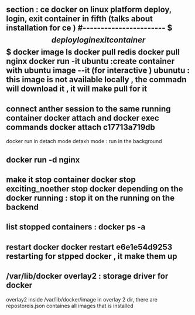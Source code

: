 section : ce docker on linux platform 
deploy, login, exit container 
in fifth (talks about installation for ce ) 
#-----------------------
$$$ deploy login exit container $$$
docker image ls 
docker pull redis
docker pull nginx 
docker run -it ubuntu  :create container with ubuntu image 
--it (for interactive ) 
ubunutu : this image is not available locally , the commadn will download it , it will make pull
for it 
-----------------------
connect anther session to the same running container 
docker attach and docker exec commands 
docker attach c17713a719db
--------------------------
docker run in detach mode 
detaxh mode : run in the background 

docker run -d nginx 
------------------ 
make it stop container 
docker stop exciting_noether 
stop docker depending on the docker running : stop it on the running on the backend 
------------------
list stopped containers  : docker ps -a 
--------------
restart docker 
docker restart e6e1e54d9253
restarting for stpped docker , it make them up 
--------------------
/var/lib/docker
overlay2 : storage driver for docker 
---------------
overlay2 inside /var/lib/docker/image 
in overlay 2 dir, there are repostoreis.json containes all images that is installed 

